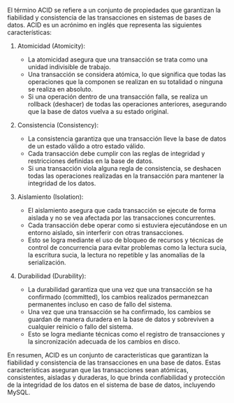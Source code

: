 El término ACID se refiere a un conjunto de propiedades que garantizan la fiabilidad y consistencia de las transacciones en sistemas de bases de datos. ACID es un acrónimo en inglés que representa las siguientes características:

1. Atomicidad (Atomicity):
   - La atomicidad asegura que una transacción se trata como una unidad indivisible de trabajo.
   - Una transacción se considera atómica, lo que significa que todas las operaciones que la componen se realizan en su totalidad o ninguna se realiza en absoluto.
   - Si una operación dentro de una transacción falla, se realiza un rollback (deshacer) de todas las operaciones anteriores, asegurando que la base de datos vuelva a su estado original.

2. Consistencia (Consistency):
   - La consistencia garantiza que una transacción lleve la base de datos de un estado válido a otro estado válido.
   - Cada transacción debe cumplir con las reglas de integridad y restricciones definidas en la base de datos.
   - Si una transacción viola alguna regla de consistencia, se deshacen todas las operaciones realizadas en la transacción para mantener la integridad de los datos.

3. Aislamiento (Isolation):
   - El aislamiento asegura que cada transacción se ejecute de forma aislada y no se vea afectada por las transacciones concurrentes.
   - Cada transacción debe operar como si estuviera ejecutándose en un entorno aislado, sin interferir con otras transacciones.
   - Esto se logra mediante el uso de bloqueo de recursos y técnicas de control de concurrencia para evitar problemas como la lectura sucia, la escritura sucia, la lectura no repetible y las anomalías de la serialización.

4. Durabilidad (Durability):
   - La durabilidad garantiza que una vez que una transacción se ha confirmado (committed), los cambios realizados permanezcan permanentes incluso en caso de fallo del sistema.
   - Una vez que una transacción se ha confirmado, los cambios se guardan de manera duradera en la base de datos y sobreviven a cualquier reinicio o fallo del sistema.
   - Esto se logra mediante técnicas como el registro de transacciones y la sincronización adecuada de los cambios en disco.

En resumen, ACID es un conjunto de características que garantizan la fiabilidad y consistencia de las transacciones en una base de datos. Estas características aseguran que las transacciones sean atómicas, consistentes, aisladas y duraderas, lo que brinda confiabilidad y protección de la integridad de los datos en el sistema de base de datos, incluyendo MySQL.